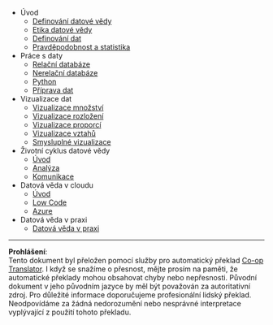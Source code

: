 <!--
CO_OP_TRANSLATOR_METADATA:
{
  "original_hash": "3767555b3cc28a2865c79202f4374204",
  "translation_date": "2025-08-26T14:58:43+00:00",
  "source_file": "docs/_sidebar.md",
  "language_code": "cs"
}
-->
- Úvod
  - [Definování datové vědy](../1-Introduction/01-defining-data-science/README.md)
  - [Etika datové vědy](../1-Introduction/02-ethics/README.md)
  - [Definování dat](../1-Introduction/03-defining-data/README.md)
  - [Pravděpodobnost a statistika](../1-Introduction/04-stats-and-probability/README.md)
- Práce s daty
  - [Relační databáze](../2-Working-With-Data/05-relational-databases/README.md)
  - [Nerelační databáze](../2-Working-With-Data/06-non-relational/README.md)
  - [Python](../2-Working-With-Data/07-python/README.md)
  - [Příprava dat](../2-Working-With-Data/08-data-preparation/README.md)
- Vizualizace dat
  - [Vizualizace množství](../3-Data-Visualization/09-visualization-quantities/README.md)
  - [Vizualizace rozložení](../3-Data-Visualization/10-visualization-distributions/README.md)
  - [Vizualizace proporcí](../3-Data-Visualization/11-visualization-proportions/README.md)
  - [Vizualizace vztahů](../3-Data-Visualization/12-visualization-relationships/README.md)
  - [Smysluplné vizualizace](../3-Data-Visualization/13-meaningful-visualizations/README.md)
- Životní cyklus datové vědy
  - [Úvod](../4-Data-Science-Lifecycle/14-Introduction/README.md)
  - [Analýza](../4-Data-Science-Lifecycle/15-analyzing/README.md)
  - [Komunikace](../4-Data-Science-Lifecycle/16-communication/README.md)
- Datová věda v cloudu
  - [Úvod](../5-Data-Science-In-Cloud/17-Introduction/README.md)
  - [Low Code](../5-Data-Science-In-Cloud/18-Low-Code/README.md)
  - [Azure](../5-Data-Science-In-Cloud/19-Azure/README.md)
- Datová věda v praxi
  - [Datová věda v praxi](../6-Data-Science-In-Wild/README.md)

---

**Prohlášení**:  
Tento dokument byl přeložen pomocí služby pro automatický překlad [Co-op Translator](https://github.com/Azure/co-op-translator). I když se snažíme o přesnost, mějte prosím na paměti, že automatické překlady mohou obsahovat chyby nebo nepřesnosti. Původní dokument v jeho původním jazyce by měl být považován za autoritativní zdroj. Pro důležité informace doporučujeme profesionální lidský překlad. Neodpovídáme za žádná nedorozumění nebo nesprávné interpretace vyplývající z použití tohoto překladu.